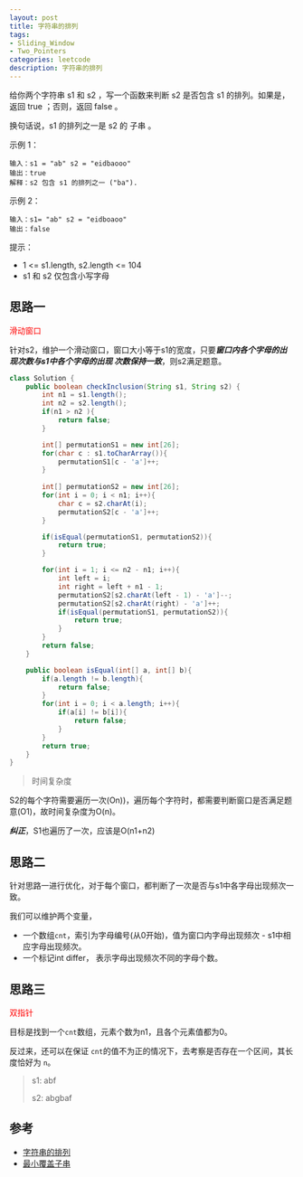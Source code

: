 ```yaml
---
layout: post
title: 字符串的排列
tags:
- Sliding_Window
- Two_Pointers
categories: leetcode
description: 字符串的排列
---
```

给你两个字符串 s1 和 s2 ，写一个函数来判断 s2 是否包含 s1 的排列。如果是，返回 true ；否则，返回 false 。

换句话说，s1 的排列之一是 s2 的 子串 。


示例 1：
```
输入：s1 = "ab" s2 = "eidbaooo"
输出：true
解释：s2 包含 s1 的排列之一 ("ba").
```

示例 2：
```
输入：s1= "ab" s2 = "eidboaoo"
输出：false
```

提示：

- 1 <= s1.length, s2.length <= 104
- s1 和 s2 仅包含小写字母

## 思路一

<font color=red>滑动窗口</font>

针对s2，维护一个滑动窗口，窗口大小等于s1的宽度，只要***窗口内各个字母的出现次数与s1中各个字母的出现
次数保持一致***，则s2满足题意。

```java
class Solution {
    public boolean checkInclusion(String s1, String s2) {
        int n1 = s1.length();
        int n2 = s2.length();
        if(n1 > n2 ){
            return false;
        }

        int[] permutationS1 = new int[26];
        for(char c : s1.toCharArray()){
            permutationS1[c - 'a']++;
        }
       
        int[] permutationS2 = new int[26];
        for(int i = 0; i < n1; i++){
            char c = s2.charAt(i);
            permutationS2[c - 'a']++;
        }

        if(isEqual(permutationS1, permutationS2)){
            return true;
        }

        for(int i = 1; i <= n2 - n1; i++){
            int left = i;
            int right = left + n1 - 1;
            permutationS2[s2.charAt(left - 1) - 'a']--;
            permutationS2[s2.charAt(right) - 'a']++;
            if(isEqual(permutationS1, permutationS2)){
                return true;
            }
        }
        return false;
    }

    public boolean isEqual(int[] a, int[] b){
        if(a.length != b.length){
            return false;
        }
        for(int i = 0; i < a.length; i++){
            if(a[i] != b[i]){
                return false;
            }
        }
        return true;
    }
}
```

> 时间复杂度

S2的每个字符需要遍历一次(On))，遍历每个字符时，都需要判断窗口是否满足题意(O1)，故时间复杂度为O(n)。

***纠正***，S1也遍历了一次，应该是O(n1+n2)

## 思路二
针对思路一进行优化，对于每个窗口，都判断了一次是否与s1中各字母出现频次一致。

我们可以维护两个变量，
- 一个数组`cnt`，索引为字母编号(从0开始)，值为窗口内字母出现频次 - s1中相应字母出现频次。
- 一个标记int differ， 表示字母出现频次不同的字母个数。

## 思路三
<font color=red>双指针</font>

目标是找到一个`cnt`数组，元素个数为n1，且各个元素值都为0。

反过来，还可以在保证 `cnt`的值不为正的情况下，去考察是否存在一个区间，其长度恰好为 `n`。


>s1: abf
>
>s2: abgbaf

## 参考

- [字符串的排列](https://leetcode.cn/problems/permutation-in-string/)
- [最小覆盖子串](https://leetcode.cn/problems/minimum-window-substring/)

